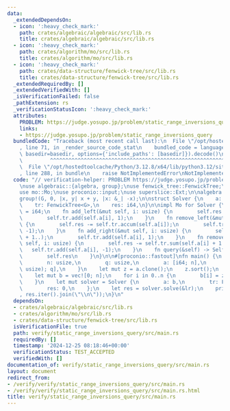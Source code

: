 ```yaml
---
data:
  _extendedDependsOn:
  - icon: ':heavy_check_mark:'
    path: crates/algebraic/algebraic/src/lib.rs
    title: crates/algebraic/algebraic/src/lib.rs
  - icon: ':heavy_check_mark:'
    path: crates/algorithm/mo/src/lib.rs
    title: crates/algorithm/mo/src/lib.rs
  - icon: ':heavy_check_mark:'
    path: crates/data-structure/fenwick-tree/src/lib.rs
    title: crates/data-structure/fenwick-tree/src/lib.rs
  _extendedRequiredBy: []
  _extendedVerifiedWith: []
  _isVerificationFailed: false
  _pathExtension: rs
  _verificationStatusIcon: ':heavy_check_mark:'
  attributes:
    PROBLEM: https://judge.yosupo.jp/problem/static_range_inversions_query
    links:
    - https://judge.yosupo.jp/problem/static_range_inversions_query
  bundledCode: "Traceback (most recent call last):\n  File \"/opt/hostedtoolcache/Python/3.12.8/x64/lib/python3.12/site-packages/onlinejudge_verify/documentation/build.py\"\
    , line 71, in _render_source_code_stat\n    bundled_code = language.bundle(stat.path,\
    \ basedir=basedir, options={'include_paths': [basedir]}).decode()\n          \
    \         ^^^^^^^^^^^^^^^^^^^^^^^^^^^^^^^^^^^^^^^^^^^^^^^^^^^^^^^^^^^^^^^^^^^^^^^^^^^^^^^^^\n\
    \  File \"/opt/hostedtoolcache/Python/3.12.8/x64/lib/python3.12/site-packages/onlinejudge_verify/languages/rust.py\"\
    , line 288, in bundle\n    raise NotImplementedError\nNotImplementedError\n"
  code: "// verification-helper: PROBLEM https://judge.yosupo.jp/problem/static_range_inversions_query\n\
    \nuse algebraic::{algebra, group};\nuse fenwick_tree::FenwickTree;\nuse itertools::Itertools;\n\
    use mo::Mo;\nuse proconio::input;\nuse superslice::Ext;\n\nalgebra!(G, i64);\n\
    group!(G, 0, |x, y| x + y, |x: &_| -x);\n\nstruct Solver {\n    a: Vec<usize>,\n\
    \    tr: FenwickTree<G>,\n    res: i64,\n}\n\nimpl Mo for Solver {\n    type Output\
    \ = i64;\n    fn add_left(&mut self, i: usize) {\n        self.res += self.tr.accum(self.a[i]);\n\
    \        self.tr.add(self.a[i], 1);\n    }\n    fn remove_left(&mut self, i: usize)\
    \ {\n        self.res -= self.tr.accum(self.a[i]);\n        self.tr.add(self.a[i],\
    \ -1);\n    }\n    fn add_right(&mut self, i: usize) {\n        self.res += self.tr.sum(self.a[i]\
    \ + 1..);\n        self.tr.add(self.a[i], 1);\n    }\n    fn remove_right(&mut\
    \ self, i: usize) {\n        self.res -= self.tr.sum(self.a[i] + 1..);\n     \
    \   self.tr.add(self.a[i], -1);\n    }\n    fn query(&self) -> Self::Output {\n\
    \        self.res\n    }\n}\n\n#[proconio::fastout]\nfn main() {\n    input! {\n\
    \        n: usize,\n        q: usize,\n        a: [i64; n],\n        lr: [(usize,\
    \ usize); q],\n    }\n    let mut z = a.clone();\n    z.sort();\n    z.dedup();\n\
    \    let mut b = vec![0; n];\n    for i in 0..n {\n        b[i] = z.lower_bound(&a[i]);\n\
    \    }\n    let mut solver = Solver {\n        a: b,\n        tr: FenwickTree::new(z.len()),\n\
    \        res: 0,\n    };\n    let res = solver.solve(&lr);\n    println!(\"{}\"\
    , res.iter().join(\"\\n\"));\n}\n"
  dependsOn:
  - crates/algebraic/algebraic/src/lib.rs
  - crates/algorithm/mo/src/lib.rs
  - crates/data-structure/fenwick-tree/src/lib.rs
  isVerificationFile: true
  path: verify/static_range_inversions_query/src/main.rs
  requiredBy: []
  timestamp: '2024-12-25 08:18:46+00:00'
  verificationStatus: TEST_ACCEPTED
  verifiedWith: []
documentation_of: verify/static_range_inversions_query/src/main.rs
layout: document
redirect_from:
- /verify/verify/static_range_inversions_query/src/main.rs
- /verify/verify/static_range_inversions_query/src/main.rs.html
title: verify/static_range_inversions_query/src/main.rs
---
```

